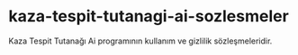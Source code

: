 # kaza-tespit-tutanagi-ai-sozlesmeler
Kaza Tespit Tutanağı Ai programının kullanım ve gizlilik sözleşmeleridir.
